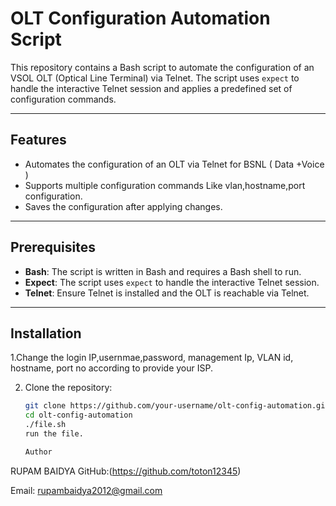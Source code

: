 # OLT Configuration Automation Script

This repository contains a Bash script to automate the configuration of an VSOL OLT (Optical Line Terminal) via Telnet. The script uses `expect` to handle the interactive Telnet session and applies a predefined set of configuration commands.

---

## **Features**
- Automates the configuration of an OLT via Telnet for BSNL ( Data +Voice )
- Supports multiple configuration commands Like vlan,hostname,port configuration.
- Saves the configuration after applying changes.

---

## **Prerequisites**
- **Bash**: The script is written in Bash and requires a Bash shell to run.
- **Expect**: The script uses `expect` to handle the interactive Telnet session.
- **Telnet**: Ensure Telnet is installed and the OLT is reachable via Telnet.

---

## **Installation**
1.Change the login IP,usernmae,password, management Ip, VLAN id, hostname, port no according to provide your ISP.

2. Clone the repository:
   ```bash
   git clone https://github.com/your-username/olt-config-automation.git
   cd olt-config-automation
   ./file.sh
   run the file.

   Author
RUPAM BAIDYA
GitHub:(https://github.com/toton12345)

Email: rupambaidya2012@gmail.com
